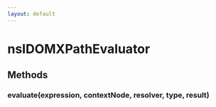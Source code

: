 ```yaml
---
layout: default
---
```


# nsIDOMXPathEvaluator #

## Methods ##

### evaluate(expression, contextNode, resolver, type, result) ###
